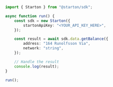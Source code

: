 <!-- Start SDK Example Usage [usage] -->
```typescript
import { Starton } from "@starton/sdk";

async function run() {
    const sdk = new Starton({
        startonApiKey: "<YOUR_API_KEY_HERE>",
    });

    const result = await sdk.data.getBalance({
        address: "164 Runolfsson Via",
        network: "string",
    });

    // Handle the result
    console.log(result);
}

run();

```
<!-- End SDK Example Usage [usage] -->